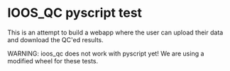 # IOOS_QC pyscript test

This is an attempt to build a webapp where the user can upload their data and download the QC'ed results.

WARNING: ioos_qc does not work with pyscript yet! We are using a modified wheel for these tests.